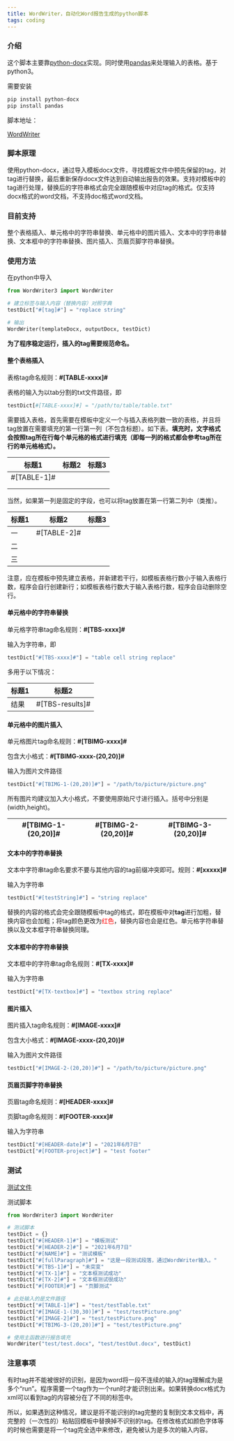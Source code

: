 ```yaml
---
title: WordWriter，自动化Word报告生成的python脚本
tags: coding
---
```


### 介绍

这个脚本主要靠[python-docx](https://python-docx.readthedocs.io/en/latest/)实现。同时使用[pandas](https://www.pypandas.cn/)来处理输入的表格。基于python3。

需要安装
```bash
pip install python-docx
pip install pandas
```

脚本地址：

[WordWriter](https://github.com/pzweuj/WordWriter)



### 脚本原理

使用python-docx，通过导入模板docx文件，寻找模板文件中预先保留的tag，对tag进行替换，最后重新保存docx文件达到自动输出报告的效果。支持对模板中的tag进行处理，替换后的字符串格式会完全跟随模板中对应tag的格式。仅支持docx格式的word文档，不支持doc格式word文档。



### 目前支持

整个表格插入、单元格中的字符串替换、单元格中的图片插入、文本中的字符串替换、文本框中的字符串替换、图片插入、页眉页脚字符串替换。



### 使用方法

在python中导入
```python
from WordWriter3 import WordWriter

# 建立标签与输入内容（替换内容）对照字典
testDict["#[tag]#"] = "replace string"

# 输出
WordWriter(templateDocx, outputDocx, testDict)
```



**为了程序稳定运行，插入的tag需要规范命名。**



#### 整个表格插入

表格tag命名规则：**#[TABLE-xxxx]#**

表格的输入为以tab分割的txt文件路径，即

```python
testDict[#[TABLE-xxxx]#] = "/path/to/table/table.txt"
```



需要插入表格，首先需要在模板中定义一个与插入表格列数一致的表格，并且将tag放置在需要填充的第一行第一列（不包含标题）。如下表。**填充时，文字格式会按照tag所在行每个单元格的格式进行填充（即每一列的格式都会参考tag所在行的单元格格式）。**

| 标题1       | 标题2 | 标题3 |
| ----------- | ----- | ----- |
| #[TABLE-1]# |       |       |
|             |       |       |
|             |       |       |



当然，如果第一列是固定的字段，也可以将tag放置在第一行第二列中（类推）。

| 标题1 | 标题2       | 标题3 |
| ----- | ----------- | ----- |
| 一    | #[TABLE-2]# |       |
| 二    |             |       |
| 三    |             |       |

注意，应在模板中预先建立表格，并新建若干行，如模板表格行数小于输入表格行数，程序会自行创建新行；如模板表格行数大于输入表格行数，程序会自动删除空行。



#### 单元格中的字符串替换

单元格字符串tag命名规则：**#[TBS-xxxx]#**

输入为字符串，即

```python
testDict["#[TBS-xxxx]#"] = "table cell string replace"
```

多用于以下情况：

| 标题1 | 标题2           |
| ----- | --------------- |
| 结果  | #[TBS-results]# |



#### 单元格中的图片插入

单元格图片tag命名规则：**#[TBIMG-xxxx]#**

包含大小格式：**#[TBIMG-xxxx-(20,20)]#**

输入为图片文件路径

```python
testDict["#[TBIMG-1-(20,20)]#"] = "/path/to/picture/picture.png"
```

所有图片均建议加入大小格式，不要使用原始尺寸进行插入。括号中分别是(width,height)。

| #[TBIMG-1-(20,20)]# | #[TBIMG-2-(20,20)]# | #[TBIMG-3-(20,20)]# |
| ------------------- | ------------------- | ------------------- |



#### 文本中的字符串替换

文本中字符串tag命名要求不要与其他内容的tag前缀冲突即可。规则：**#[xxxxx]#**

输入为字符串

```python
testDict["#[testString]#"] = "string replace"
```

替换的内容的格式会完全跟随模板中tag的格式，即在模板中对**tag**进行加粗，替换内容也会加粗；将tag颜色更改为<font color=red>红色</font>，替换内容也会是红色。单元格字符串替换以及文本框字符串替换同理。



#### 文本框中的字符串替换

文本框中的字符串tag命名规则：**#[TX-xxxx]#**

输入为字符串

```python
testDict["#[TX-textbox]#"] = "textbox string replace"
```



#### 图片插入

图片插入tag命名规则：**#[IMAGE-xxxx]#**

包含大小格式：**#[IMAGE-xxxx-(20,20)]#**

输入为图片文件路径

```python
testDict["#[IMAGE-2-(20,20)]#"] = "/path/to/picture/picture.png"
```



#### 页眉页脚字符串替换

页眉tag命名规则：**#[HEADER-xxxx]#**

页脚tag命名规则：**#[FOOTER-xxxx]#**

输入为字符串

```python
testDict["#[HEADER-date]#"] = "2021年6月7日"
testDict["#[FOOTER-project]#"] = "test footer"
```



### 测试

[测试文件](https://github.com/pzweuj/WordWriter/tree/master/test)

测试脚本
```python
from WordWriter3 import WordWriter

# 测试脚本
testDict = {}
testDict["#[HEADER-1]#"] = "模板测试"
testDict["#[HEADER-2]#"] = "2021年6月7日"
testDict["#[NAME]#"] = "测试模板"
testDict["#[fullParagraph]#"] = "这是一段测试段落，通过WordWriter输入。"
testDict["#[TBS-1]#"] = "未突变"
testDict["#[TX-1]#"] = "文本框测试成功"
testDict["#[TX-2]#"] = "文本框测试很成功"
testDict["#[FOOTER]#"] = "页脚测试"

# 此处输入的是文件路径
testDict["#[TABLE-1]#"] = "test/testTable.txt"
testDict["#[IMAGE-1-(30,30)]#"] = "test/testPicture.png"
testDict["#[IMAGE-2]#"] = "test/testPicture.png"
testDict["#[TBIMG-3-(20,20)]#"] = "test/testPicture.png"

# 使用主函数进行报告填充
WordWriter("test/test.docx", "test/testOut.docx", testDict)
```


### 注意事项

有时tag并不能被很好的识别，是因为word将一段不连续的输入的tag理解成为是多个“run”。程序需要一个tag作为一个run时才能识别出来。如果转换docx格式为xml可以看到tag的内容被分在了不同的标签中。

所以，如果遇到这种情况，建议是将不能识别的tag完整的复制到文本文档中，再完整的（一次性的）粘贴回模板中替换掉不识别的tag。在修改格式如颜色字体等的时候也需要是将一个tag完全选中来修改，避免被认为是多次的输入内容。



